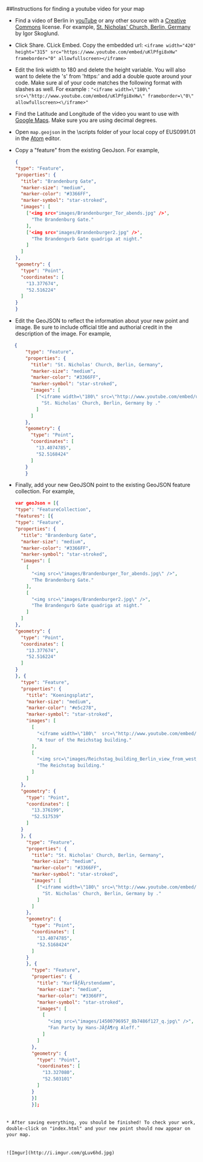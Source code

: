 ##Instructions for finding a youtube video for your map

* Find a video of Berlin in [youTube](https://www.youtube.com/) or any other source with a [Creative Commons](http://creativecommons.org/) license. For example, [St. Nicholas' Church, Berlin, Germany](https://www.youtube.com/watch?v=uKlPfgi8xHw) by Igor Skoglund.

* Click Share.  CLick Embed.  Copy the embedded url: ```<iframe width="420" height="315" src="https://www.youtube.com/embed/uKlPfgi8xHw" frameborder="0" allowfullscreen></iframe>```

* Edit the link width to 180 and delete the height variable.  You will also want to delete the 's' from 'https:' and add a double quote around your code.  Make sure al of your code matches the following format with slashes as well.  For example : ```"<iframe width=\"180\" src=\"http://www.youtube.com/embed/uKlPfgi8xHw\" frameborder=\"0\" allowfullscreen><\/iframe>"```

* Find the Latitude and Longitude of the video you want to use with [Google Maps](https://www.google.com/maps/place/St+Nicholas'+Church,+10178+Berlin,+Germany/@52.5168424,13.4074785,17z/data=!3m1!4b1!4m2!3m1!1s0x47a84e20c2c2a4a7:0x73bc4247163b5be8).  Make sure you are using decimal degrees.

* Open ```map.geojson``` in the \scripts folder of your local copy of EUS0991.01 in the [Atom](https://atom.io/) editor.

* Copy a "feature" from the existing GeoJson. For example,
    ```json
    {
    "type": "Feature",
    "properties": {
      "title": "Brandenburg Gate",
      "marker-size": "medium",
      "marker-color": "#3366FF",
      "marker-symbol": "star-stroked",
      "images": [
        ['<img src="images/Brandenburger_Tor_abends.jpg" />',
          "The Brandenburg Gate."
        ],
        ['<img src="images/Brandenburger2.jpg" />',
          "The Brandengurb Gate quadriga at night."
        ]
      ]
    },
    "geometry": {
      "type": "Point",
      "coordinates": [
        "13.377674",
        "52.516224"
      ]
    }
  }
  ```
* Edit the GeoJSON to reflect the information about your new point and image. Be sure to include official title and authorial credit in the description of the image. For example,

 ```json
    {
        "type": "Feature",
        "properties": {
          "title": "St. Nicholas' Church, Berlin, Germany",
          "marker-size": "medium",
          "marker-color": "#3366FF",
          "marker-symbol": "star-stroked",
          "images": [
            ["<iframe width=\"180\" src=\"http://www.youtube.com/embed/uKlPfgi8xHw\" frameborder=\"0\" allowfullscreen><\/iframe>",
              "St. Nicholas' Church, Berlin, Germany by ."
            ]
          ]
        },
        "geometry": {
          "type": "Point",
          "coordinates": [
            "13.4074785",
            "52.5168424"
          ]
        }
        }
```
* Finally, add your new GeoJSON point to the existing GeoJSON feature collection. For example,

    ```JSON
   var geoJson = [{
  "type": "FeatureCollection",
  "features": [{
    "type": "Feature",
    "properties": {
      "title": "Brandenburg Gate",
      "marker-size": "medium",
      "marker-color": "#3366FF",
      "marker-symbol": "star-stroked",
      "images": [
        [
          "<img src=\"images/Brandenburger_Tor_abends.jpg\" />",
          "The Brandenburg Gate."
        ],
        [
          "<img src=\"images/Brandenburger2.jpg\" />",
          "The Brandengurb Gate quadriga at night."
        ]
      ]
    },
    "geometry": {
      "type": "Point",
      "coordinates": [
        "13.377674",
        "52.516224"
      ]
    }
    }, {
      "type": "Feature",
      "properties": {
        "title": "Koeningsplatz",
        "marker-size": "medium",
        "marker-color": "#e5c278",
        "marker-symbol": "star-stroked",
        "images": [
          [
            "<iframe width=\"180\"  src=\"http://www.youtube.com/embed/cklBBshc_uQ?rel=0\" frameborder=\"0\" allowfullscreen><\/iframe>",
            "A tour of the Reichstag building."
          ],
          [
            "<img src=\"images/Reichstag_building_Berlin_view_from_west_before_sunset.jpg\" />",
            "The Reichstag building."
          ]
        ]
      },
      "geometry": {
        "type": "Point",
        "coordinates": [
          "13.376199",
          "52.517539"
        ]
      }
      }, {
        "type": "Feature",
        "properties": {
          "title": "St. Nicholas' Church, Berlin, Germany",
          "marker-size": "medium",
          "marker-color": "#3366FF",
          "marker-symbol": "star-stroked",
          "images": [
            ["<iframe width=\"180\" src=\"http://www.youtube.com/embed/uKlPfgi8xHw\" frameborder=\"0\" allowfullscreen><\/iframe>",
              "St. Nicholas' Church, Berlin, Germany by ."
            ]
          ]
        },
        "geometry": {
          "type": "Point",
          "coordinates": [
            "13.4074785",
            "52.5168424"
          ]
        }
        }, {
          "type": "Feature",
          "properties": {
            "title": "KurfÃƒÂ¼rstendamm",
            "marker-size": "medium",
            "marker-color": "#3366FF",
            "marker-symbol": "star-stroked",
            "images": [
              [
                "<img src=\"images/14500796957_8b7486f127_q.jpg\" />",
                "Fan Party by Hans-JÃƒÂ¶rg Aleff."
              ]
            ]
          },
          "geometry": {
            "type": "Point",
            "coordinates": [
              "13.327080",
              "52.503101"
            ]
          }
          }]
          }];
```

* After saving everything, you should be finished! To check your work, double-click on "index.html" and your new point should now appear on your map.


![Imgur](http://i.imgur.com/gLuv6hd.jpg)

